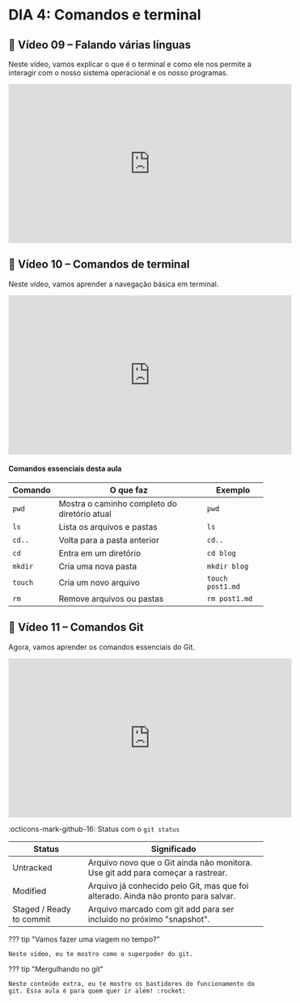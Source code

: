 # DIA 4: Comandos e terminal

## 🎥 Vídeo 09 – Falando várias línguas

Neste vídeo, vamos explicar o que é o terminal e como ele nos permite a interagir com o nosso sistema operacional e os nosso programas.

<iframe width="560" height="315" src="https://www.youtube.com/embed/UWptjGLSuVg?si=Kc219YIyULxgKWnX" title="YouTube video player" frameborder="0" allow="accelerometer; autoplay; clipboard-write; encrypted-media; gyroscope; picture-in-picture; web-share" referrerpolicy="strict-origin-when-cross-origin" allowfullscreen></iframe>

## 🎥 Vídeo 10 – Comandos de terminal

Neste vídeo, vamos aprender a navegação básica em terminal.

<iframe width="560" height="315" src="https://www.youtube.com/embed/UZR13IQBYB4?si=ZA-PX--DjlCspmHA" title="YouTube video player" frameborder="0" allow="accelerometer; autoplay; clipboard-write; encrypted-media; gyroscope; picture-in-picture; web-share" referrerpolicy="strict-origin-when-cross-origin" allowfullscreen></iframe>

#### Comandos essenciais desta aula

| Comando       | O que faz                                        | Exemplo                          |
|---------------|--------------------------------------------------|----------------------------------|
| `pwd`         | Mostra o caminho completo do diretório atual     | `pwd`                            |
| `ls`          | Lista os arquivos e pastas                       | `ls`                             |
| `cd..`        | Volta para a pasta anterior                     | `cd..`                           |
| `cd`          | Entra em um diretório                           | `cd blog`                        |
| `mkdir`       | Cria uma nova pasta                             | `mkdir blog`                     |
| `touch`       | Cria um novo arquivo                            | `touch post1.md`                 |
| `rm`          | Remove arquivos ou pastas                       | `rm post1.md`                    |


## 🎥 Vídeo 11 – Comandos Git

Agora, vamos aprender os comandos essenciais do Git.

<iframe width="560" height="315" src="https://www.youtube.com/embed/KiV-_U4JKEs?si=XuNI2cGYFmePoSyW" title="YouTube video player" frameborder="0" allow="accelerometer; autoplay; clipboard-write; encrypted-media; gyroscope; picture-in-picture; web-share" referrerpolicy="strict-origin-when-cross-origin" allowfullscreen></iframe>

:octicons-mark-github-16: Status com o `git status`

|Status |Significado|
| -------------------- | --------------------- |
| Untracked| Arquivo novo que o Git ainda não monitora. Use git add para começar a rastrear.|
| Modified| Arquivo já conhecido pelo Git, mas que foi alterado. Ainda não pronto para salvar.|
| Staged / Ready to commit | Arquivo marcado com git add para ser incluído no próximo "snapshot". |

??? tip "Vamos fazer uma viagem no tempo?"

    Neste vídeo, eu te mostro como o superpoder do git.

??? tip "Mergulhando no git"

    Neste conteúdo extra, eu te mostro os bastidores do funcionamento do git. Essa aula é para quem quer ir além! :rocket: